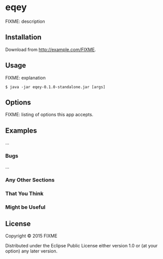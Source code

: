 # eqey

FIXME: description

## Installation

Download from http://example.com/FIXME.

## Usage

FIXME: explanation

    $ java -jar eqey-0.1.0-standalone.jar [args]

## Options

FIXME: listing of options this app accepts.

## Examples

...

### Bugs

...

### Any Other Sections
### That You Think
### Might be Useful

## License

Copyright © 2015 FIXME

Distributed under the Eclipse Public License either version 1.0 or (at
your option) any later version.
